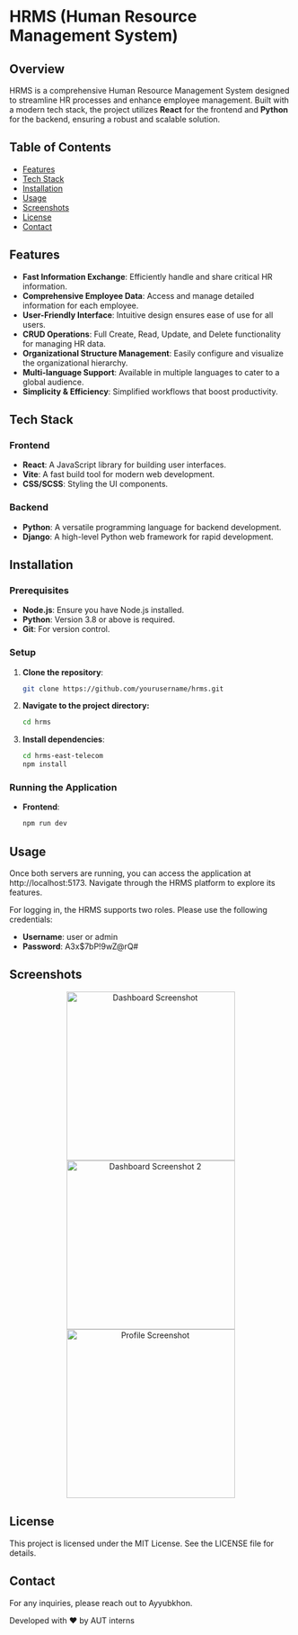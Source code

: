 # HRMS (Human Resource Management System)

## Overview

HRMS is a comprehensive Human Resource Management System designed to streamline HR processes and enhance employee management. Built with a modern tech stack, the project utilizes **React** for the frontend and **Python** for the backend, ensuring a robust and scalable solution.

## Table of Contents

- [Features](#features)
- [Tech Stack](#tech-stack)
- [Installation](#installation)
- [Usage](#usage)
- [Screenshots](#screenshots)
- [License](#license)
- [Contact](#contact)

## Features

- **Fast Information Exchange**: Efficiently handle and share critical HR information.
- **Comprehensive Employee Data**: Access and manage detailed information for each employee.
- **User-Friendly Interface**: Intuitive design ensures ease of use for all users.
- **CRUD Operations**: Full Create, Read, Update, and Delete functionality for managing HR data.
- **Organizational Structure Management**: Easily configure and visualize the organizational hierarchy.
- **Multi-language Support**: Available in multiple languages to cater to a global audience.
- **Simplicity & Efficiency**: Simplified workflows that boost productivity.

## Tech Stack

### Frontend

- **React**: A JavaScript library for building user interfaces.
- **Vite**: A fast build tool for modern web development.
- **CSS/SCSS**: Styling the UI components.

### Backend

- **Python**: A versatile programming language for backend development.
- **Django**: A high-level Python web framework for rapid development.

## Installation

### Prerequisites

- **Node.js**: Ensure you have Node.js installed.
- **Python**: Version 3.8 or above is required.
- **Git**: For version control.

### Setup

1. **Clone the repository**:
   ```bash
   git clone https://github.com/yourusername/hrms.git

2. **Navigate to the project directory:**
   ```bash
   cd hrms
   
4. **Install dependencies**:
   ```bash
   cd hrms-east-telecom
   npm install
   
### Running the Application
- **Frontend**:
   ```bash
   npm run dev
  
## Usage

Once both servers are running, you can access the application at http://localhost:5173. Navigate through the HRMS platform to explore its features.

For logging in, the HRMS supports two roles. Please use the following credentials:

- **Username**: user or admin
- **Password**: A3x$7bP!9wZ@rQ#

## Screenshots
<p align="center">
  <img src="src/image/screenshot_dash.png" alt="Dashboard Screenshot" width="300">
  <img src="src/image/screenshot_dash2.png" alt="Dashboard Screenshot 2" width="300">
  <img src="src/image/screenshot_prof.png" alt="Profile Screenshot" width="300">
</p>

## License
This project is licensed under the MIT License. See the LICENSE file for details.

## Contact
For any inquiries, please reach out to Ayyubkhon.

Developed with ❤️ by AUT interns

